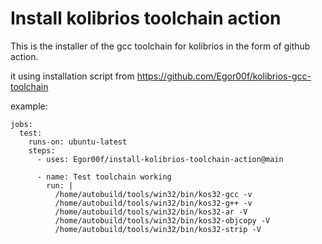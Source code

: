 # Install kolibrios toolchain action 

This is the installer of the gcc toolchain for kolibrios in the form of github action.

it using installation script from https://github.com/Egor00f/kolibrios-gcc-toolchain


example:
```
jobs:
  test:
    runs-on: ubuntu-latest
    steps:
      - uses: Egor00f/install-kolibrios-toolchain-action@main

      - name: Test toolchain working
        run: |
          /home/autobuild/tools/win32/bin/kos32-gcc -v
          /home/autobuild/tools/win32/bin/kos32-g++ -v
          /home/autobuild/tools/win32/bin/kos32-ar -V 
          /home/autobuild/tools/win32/bin/kos32-objcopy -V
          /home/autobuild/tools/win32/bin/kos32-strip -V
```
